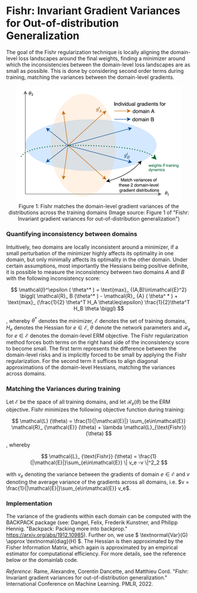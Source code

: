 # Fishr: Invariant Gradient Variances for Out-of-distribution Generalization

The goal of the Fishr regularization technique is locally aligning the domain-level loss landscapes 
around the final weights, finding a minimizer around which the inconsistencies between
the domain-level loss landscapes are as small as possible.
This is done by considering second order terms during training, matching
the variances between the domain-level gradients.

<div style="align: center; text-align:center;">
 <img src="figs/fishr.png" style="width:450px;"/> 
 <div class="caption">Figure 1: Fishr matches the domain-level gradient variances of the
distributions across the training domains (Image source: Figure 1 of "Fishr:
Invariant gradient variances for out-of-distribution generalization") </div>
</div>



### Quantifying inconsistency between domains
Intuitively, two domains are locally inconsistent around a minimizer, if a small
perturbation of the minimizer highly affects its optimality in one domain, but only
minimally affects its optimality in the other domain. Under certain assumptions, most importantly 
the Hessians being positive definite, it is possible to measure the inconsistency between two domains
$A$ and $B$ with the following inconsistency score:

$$
\mathcal{I}^\epsilon ( \theta^* ) = \text{max}_ {(A,B)\in\mathcal{E}^2} \biggl( \mathcal{R}_ B (\theta^* ) - \mathcal{R}_ {A} ( \theta^ * ) + \text{max}_ {\frac{1}{2} \theta^T H_A \theta\leq\epsilon} \frac{1}{2}\theta^T H_B \theta \biggl) 
$$

, whereby $\theta^*$ denotes the minimizer, $\mathcal{E}$ denotes the set of training domains,
$H_e$ denotes the Hessian for $e\in\mathcal{E}$, $\theta$ denote the network parameters
and $\mathcal{R}_e$ for $e\in\mathcal{E}$ denotes the domain-level ERM objective.
The Fishr regularization method forces both terms on the right hand side 
of the inconsistency score to become small. The first term represents the difference
between the domain-level risks and is implicitly forced to be small by applying
the Fishr regularization. For the second term it suffices to align diagonal approximations of the
domain-level Hessians, matching the variances across domains.




### Matching the Variances during training
Let $\mathcal{E}$ be the space of all training domains, and let $\mathcal{R}_e(\theta)$ be the ERM
objective. Fishr minimizes the following objective function during training:

$$
\mathcal{L} (\theta) = \frac{1}{|\mathcal{E}|} \sum_{e\in\mathcal{E}} \mathcal{R}_ {\mathcal{E}} (\theta) + \lambda \mathcal{L}_{\text{Fishr}}(\theta)
$$

, whereby

$$
\mathcal{L}_ {\text{Fishr}} (\theta) = \frac{1}{|\mathcal{E}|}\sum_{e\in\mathcal{E}} \| v_e -v \|^2_2
$$

with $v_e$ denoting the variance between the gradients of domain $e\in\mathcal{E}$ and
$v$ denoting the average variance of the gradients across all domains, i.e.
$v = \frac{1}{|\mathcal{E}|}\sum_{e\in\mathcal{E}} v_e$.





### Implementation
The variance of the gradients within each domain can be computed with the
BACKPACK package (see: Dangel, Felix, Frederik Kunstner, and Philipp Hennig.
"Backpack: Packing more into backprop." https://arxiv.org/abs/1912.10985). 
Further on, we use $ \textnormal{Var}(G) \approx \textnormal{diag}(H) $.
The Hessian is then approximated by the Fisher Information Matrix, which
again is approximated by an empirical estimator for computational efficiency.
For more details, see the reference below or the domainlab code.






_Reference:_
Rame, Alexandre, Corentin Dancette, and Matthieu Cord. "Fishr:
Invariant gradient variances for out-of-distribution generalization."
International Conference on Machine Learning. PMLR, 2022.